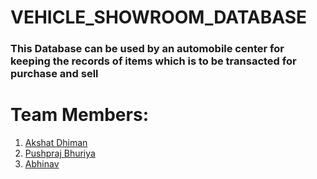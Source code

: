 # VEHICLE_SHOWROOM_DATABASE
<h3>
This Database can be used by an automobile center for
keeping the records of items which is to be transacted for 
purchase and sell
</h3>

# Team Members: 
<ol>
    <li><a href="https://github.com/Akshat120">Akshat Dhiman</a> 
    <li><a href="https://github.com/pushpraj7">Pushpraj Bhuriya</a> 
    <li><a href="https://github.com/go-abhi007">Abhinav</a>
</ol>



